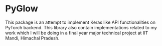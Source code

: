 # PyGlow
This package is an attempt to implement Keras like API functionalities on PyTorch backend. This library also contain implementations related to my work which I will be doing in a final year major technical project at IIT Mandi, Himachal Pradesh.
